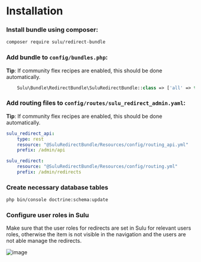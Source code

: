 # Installation

### Install bundle using composer:

```bash
composer require sulu/redirect-bundle
```

### Add bundle to `config/bundles.php`:

**Tip**: If community flex recipes are enabled, this should be done automatically.

```php
    Sulu\Bundle\RedirectBundle\SuluRedirectBundle::class => ['all' => true],
```

### Add routing files to `config/routes/sulu_redirect_admin.yaml`:

**Tip**: If community flex recipes are enabled, this should be done automatically.

```yml
sulu_redirect_api:
    type: rest
    resource: "@SuluRedirectBundle/Resources/config/routing_api.yml"
    prefix: /admin/api

sulu_redirect:
    resource: "@SuluRedirectBundle/Resources/config/routing.yml"
    prefix: /admin/redirects
```

### Create necessary database tables

```bash
php bin/console doctrine:schema:update
```

### Configure user roles in Sulu

Make sure that the user roles for redirects are set in Sulu for relevant users roles, otherwise the item is not visible in the navigation and the users are not able manage the redirects. 

![image](https://user-images.githubusercontent.com/1311487/115698291-c01b3e00-a364-11eb-9895-35f10426b47d.png)

